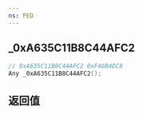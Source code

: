 ```yaml
---
ns: PED
---
```

## _0xA635C11B8C44AFC2

```c
// 0xA635C11B8C44AFC2 0xF46B4DC8
Any _0xA635C11B8C44AFC2();
```


## 返回值
